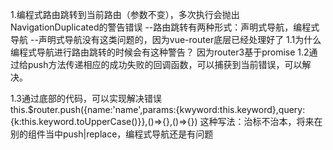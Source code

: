 1.编程式路由跳转到当前路由（参数不变），多次执行会抛出NavigationDuplicated的警告错误
--路由跳转有两种形式：声明式导航，编程式导航
--声明式导航没有这类问题的，因为vue-router底层已经处理好了
1.1为什么编程式导航进行路由跳转的时候会有这种警告？
因为router3基于promise
1.2通过给push方法传递相应的成功失败的回调函数，可以捕获到当前错误，可以解决。

1.3通过底部的代码，可以实现解决错误
this.$router.push({name:'name',params:{kwyword:this.keyword},query:{k:this.keyword.toUpperCase()}},()=>{},()=>{})
这种写法：治标不治本，将来在别的组件当中push|replace，编程式导航还是有问题
